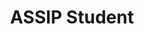 ---
layout: member
first_name: Ankit		
last_name: Roy
key: Ankit
level: ASSIP
status: alumni
title: ASSIP Student
start_year: 2020
image: /assets/img/team/Ankit.jpg
---
